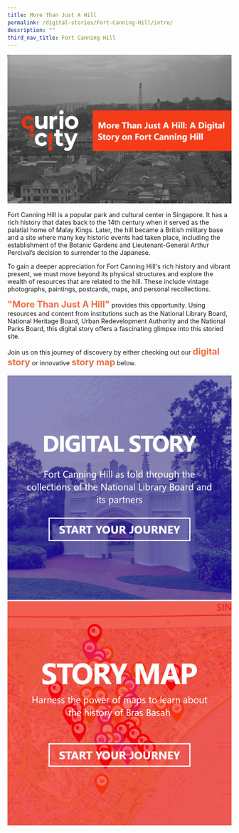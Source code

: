 ```yaml
---
title: More Than Just A Hill
permalink: /digital-stories/Fort-Canning-Hill/intro/
description: ""
third_nav_title: Fort Canning Hill
---
```

![Alt text for image on Isomer site](/images/fort-canning-cover-dg.jpg)

Fort Canning Hill is a popular park and cultural center in Singapore. It has a rich history that dates back to the 14th century when it served as the palatial home of Malay Kings. Later, the hill became a British military base and a site where many key historic events had taken place, including the establishment of the Botanic Gardens and Lieutenant-General Arthur Percival’s decision to surrender to the Japanese.

To gain a deeper appreciation for Fort Canning Hill's rich history and vibrant present, we must move beyond its physical structures and explore the wealth of resources that are related to the hill. These include vintage photographs, paintings, postcards, maps, and personal recollections.

<span style="font-weight: 700; font-size: 20px; font-style: normal; color:#eb7044">"More Than Just A Hill"</span> provides this opportunity. Using resources and content from institutions such as the National Library Board, National Heritage Board, Urban Redevelopment Authority and the National Parks Board, this digital story offers a fascinating glimpse into this storied site.

Join us on this journey of discovery by either checking out our <span style="font-weight: 700; font-size: 20px; font-style: normal; color:#eb7044">digital story</span> or innovative <span style="font-weight: 700; font-size: 20px; font-style: normal; color:#eb7044">story map</span> below.


<div class="container__line padding--lg">
    <div class="row">
        <div class="col is-12" style="padding: 2px 0; background-color: #efefef;">
        </div>
    </div>
</div>

<div>
	<div class="row is-multiline">
	    <div class="col is-half-desktop is-half-tablet">
<a href="/digital-stories/Fort-Canning-Hill/bukit-larangan/"><img src="/images/fort-canning-dg-icon-1.jpg" alt="image 2"></a>
	</div>
    <div class="col is-half-desktop is-half-tablet">
			<a href="https://go.gov.sg/km3hp5"><img src="/images/story-map-journey-dg.png" alt="image 4"></a>
</div>
	</div> 
	</div>